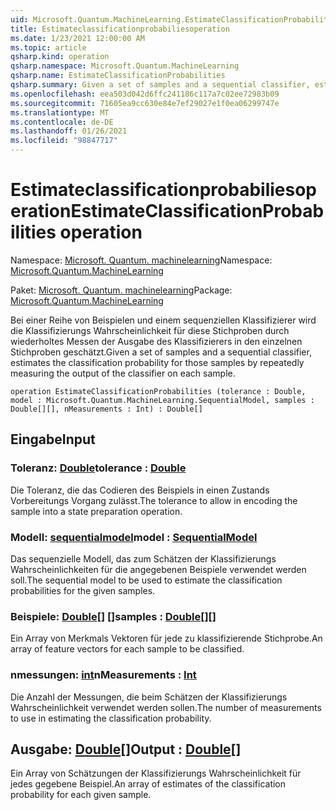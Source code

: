 ```yaml
---
uid: Microsoft.Quantum.MachineLearning.EstimateClassificationProbabilities
title: Estimateclassificationprobabiliesoperation
ms.date: 1/23/2021 12:00:00 AM
ms.topic: article
qsharp.kind: operation
qsharp.namespace: Microsoft.Quantum.MachineLearning
qsharp.name: EstimateClassificationProbabilities
qsharp.summary: Given a set of samples and a sequential classifier, estimates the classification probability for those samples by repeatedly measuring the output of the classifier on each sample.
ms.openlocfilehash: eea503d042d6ffc241186c117a7c02ee72983b09
ms.sourcegitcommit: 71605ea9cc630e84e7ef29027e1f0ea06299747e
ms.translationtype: MT
ms.contentlocale: de-DE
ms.lasthandoff: 01/26/2021
ms.locfileid: "98847717"
---
```

# <a name="estimateclassificationprobabilities-operation"></a><span data-ttu-id="a9efc-102">Estimateclassificationprobabiliesoperation</span><span class="sxs-lookup"><span data-stu-id="a9efc-102">EstimateClassificationProbabilities operation</span></span>

<span data-ttu-id="a9efc-103">Namespace: [Microsoft. Quantum. machinelearning](xref:Microsoft.Quantum.MachineLearning)</span><span class="sxs-lookup"><span data-stu-id="a9efc-103">Namespace: [Microsoft.Quantum.MachineLearning](xref:Microsoft.Quantum.MachineLearning)</span></span>

<span data-ttu-id="a9efc-104">Paket: [Microsoft. Quantum. machinelearning](https://nuget.org/packages/Microsoft.Quantum.MachineLearning)</span><span class="sxs-lookup"><span data-stu-id="a9efc-104">Package: [Microsoft.Quantum.MachineLearning](https://nuget.org/packages/Microsoft.Quantum.MachineLearning)</span></span>


<span data-ttu-id="a9efc-105">Bei einer Reihe von Beispielen und einem sequenziellen Klassifizierer wird die Klassifizierungs Wahrscheinlichkeit für diese Stichproben durch wiederholtes Messen der Ausgabe des Klassifizierers in den einzelnen Stichproben geschätzt.</span><span class="sxs-lookup"><span data-stu-id="a9efc-105">Given a set of samples and a sequential classifier, estimates the classification probability for those samples by repeatedly measuring the output of the classifier on each sample.</span></span>

```qsharp
operation EstimateClassificationProbabilities (tolerance : Double, model : Microsoft.Quantum.MachineLearning.SequentialModel, samples : Double[][], nMeasurements : Int) : Double[]
```


## <a name="input"></a><span data-ttu-id="a9efc-106">Eingabe</span><span class="sxs-lookup"><span data-stu-id="a9efc-106">Input</span></span>

### <a name="tolerance--double"></a><span data-ttu-id="a9efc-107">Toleranz: [Double](xref:microsoft.quantum.lang-ref.double)</span><span class="sxs-lookup"><span data-stu-id="a9efc-107">tolerance : [Double](xref:microsoft.quantum.lang-ref.double)</span></span>

<span data-ttu-id="a9efc-108">Die Toleranz, die das Codieren des Beispiels in einen Zustands Vorbereitungs Vorgang zulässt.</span><span class="sxs-lookup"><span data-stu-id="a9efc-108">The tolerance to allow in encoding the sample into a state preparation operation.</span></span>


### <a name="model--sequentialmodel"></a><span data-ttu-id="a9efc-109">Modell: [sequentialmodel](xref:Microsoft.Quantum.MachineLearning.SequentialModel)</span><span class="sxs-lookup"><span data-stu-id="a9efc-109">model : [SequentialModel](xref:Microsoft.Quantum.MachineLearning.SequentialModel)</span></span>

<span data-ttu-id="a9efc-110">Das sequenzielle Modell, das zum Schätzen der Klassifizierungs Wahrscheinlichkeiten für die angegebenen Beispiele verwendet werden soll.</span><span class="sxs-lookup"><span data-stu-id="a9efc-110">The sequential model to be used to estimate the classification probabilities for the given samples.</span></span>


### <a name="samples--double"></a><span data-ttu-id="a9efc-111">Beispiele: [Double](xref:microsoft.quantum.lang-ref.double)[] []</span><span class="sxs-lookup"><span data-stu-id="a9efc-111">samples : [Double](xref:microsoft.quantum.lang-ref.double)[][]</span></span>

<span data-ttu-id="a9efc-112">Ein Array von Merkmals Vektoren für jede zu klassifizierende Stichprobe.</span><span class="sxs-lookup"><span data-stu-id="a9efc-112">An array of feature vectors for each sample to be classified.</span></span>


### <a name="nmeasurements--int"></a><span data-ttu-id="a9efc-113">nmessungen: [int](xref:microsoft.quantum.lang-ref.int)</span><span class="sxs-lookup"><span data-stu-id="a9efc-113">nMeasurements : [Int](xref:microsoft.quantum.lang-ref.int)</span></span>

<span data-ttu-id="a9efc-114">Die Anzahl der Messungen, die beim Schätzen der Klassifizierungs Wahrscheinlichkeit verwendet werden sollen.</span><span class="sxs-lookup"><span data-stu-id="a9efc-114">The number of measurements to use in estimating the classification probability.</span></span>



## <a name="output--double"></a><span data-ttu-id="a9efc-115">Ausgabe: [Double](xref:microsoft.quantum.lang-ref.double)[]</span><span class="sxs-lookup"><span data-stu-id="a9efc-115">Output : [Double](xref:microsoft.quantum.lang-ref.double)[]</span></span>

<span data-ttu-id="a9efc-116">Ein Array von Schätzungen der Klassifizierungs Wahrscheinlichkeit für jedes gegebene Beispiel.</span><span class="sxs-lookup"><span data-stu-id="a9efc-116">An array of estimates of the classification probability for each given sample.</span></span>